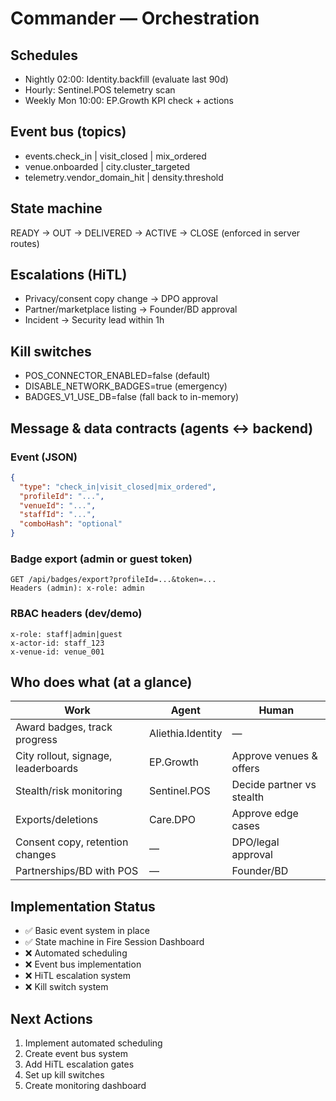 # Commander — Orchestration
## Schedules
- Nightly 02:00: Identity.backfill (evaluate last 90d)
- Hourly: Sentinel.POS telemetry scan
- Weekly Mon 10:00: EP.Growth KPI check + actions

## Event bus (topics)
- events.check_in | visit_closed | mix_ordered
- venue.onboarded | city.cluster_targeted
- telemetry.vendor_domain_hit | density.threshold

## State machine
READY → OUT → DELIVERED → ACTIVE → CLOSE (enforced in server routes)

## Escalations (HiTL)
- Privacy/consent copy change → DPO approval
- Partner/marketplace listing → Founder/BD approval
- Incident → Security lead within 1h

## Kill switches
- POS_CONNECTOR_ENABLED=false (default)
- DISABLE_NETWORK_BADGES=true (emergency)
- BADGES_V1_USE_DB=false (fall back to in-memory)

## Message & data contracts (agents ↔ backend)

### Event (JSON)
```json
{
  "type": "check_in|visit_closed|mix_ordered",
  "profileId": "...",
  "venueId": "...",
  "staffId": "...",
  "comboHash": "optional"
}
```

### Badge export (admin or guest token)
```
GET /api/badges/export?profileId=...&token=...
Headers (admin): x-role: admin
```

### RBAC headers (dev/demo)
```
x-role: staff|admin|guest
x-actor-id: staff_123
x-venue-id: venue_001
```

## Who does what (at a glance)
| Work | Agent | Human |
|------|-------|-------|
| Award badges, track progress | Aliethia.Identity | — |
| City rollout, signage, leaderboards | EP.Growth | Approve venues & offers |
| Stealth/risk monitoring | Sentinel.POS | Decide partner vs stealth |
| Exports/deletions | Care.DPO | Approve edge cases |
| Consent copy, retention changes | — | DPO/legal approval |
| Partnerships/BD with POS | — | Founder/BD |

## Implementation Status
- ✅ Basic event system in place
- ✅ State machine in Fire Session Dashboard
- ❌ Automated scheduling
- ❌ Event bus implementation
- ❌ HiTL escalation system
- ❌ Kill switch system

## Next Actions
1. Implement automated scheduling
2. Create event bus system
3. Add HiTL escalation gates
4. Set up kill switches
5. Create monitoring dashboard
